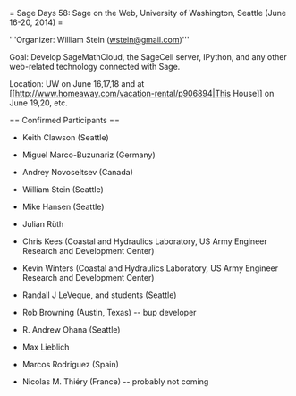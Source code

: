 = Sage Days 58: Sage on the Web, University of Washington, Seattle (June 16-20, 2014) =

'''Organizer: William Stein (wstein@gmail.com)'''

Goal: Develop SageMathCloud, the SageCell server, IPython, and any other web-related technology connected with Sage.

Location: UW on June 16,17,18 and at [[http://www.homeaway.com/vacation-rental/p906894|This House]] on June 19,20, etc.

== Confirmed Participants ==

 * Keith Clawson (Seattle)
 * Miguel Marco-Buzunariz (Germany)
 * Andrey Novoseltsev (Canada)
 * William Stein (Seattle)
 * Mike Hansen (Seattle)
 * Julian Rüth 
 * Chris Kees (Coastal and Hydraulics Laboratory, US Army Engineer Research and Development Center)
 * Kevin Winters (Coastal and Hydraulics Laboratory, US Army Engineer Research and Development Center)
 * Randall J LeVeque, and students (Seattle)
 * Rob Browning (Austin, Texas) -- bup developer
 * R. Andrew Ohana (Seattle)
 * Max Lieblich
 * Marcos Rodriguez (Spain)

 * Nicolas M. Thiéry (France) -- probably not coming
